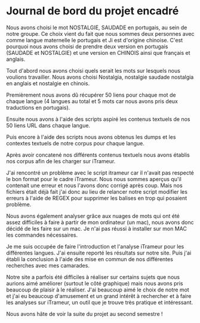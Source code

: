 # Journal de bord du projet encadré

Nous avons choisi le mot NOSTALGIE, SAUDADE en portugais, au sein de notre groupe. 
Ce choix vient du fait que nous sommes deux personnes avec comme langue maternelle le portugais et Ji est d'origine chinoise.
C'est pourquoi nous avons choisi de prendre deux version en portugais (SAUDADE et NOSTALGIE) et une version en CHINOIS ainsi que français et anglais.

Tout d'abord nous avons choisi quels serait les mots sur lesquels nous voulions travailler.
Nous avons choisi Nostalgia, nostalgie saudade nostalgia en anglais et nostalgie en chinois.

Premièrement nous avons dû récupérer 50 liens pour chaque mot de chaque langue (4 langues au total et 5 mots car nous avons pris deux traductions en portugais).

Ensuite nous avons à l'aide des scripts aspiré les contenus textuels de nos 50 liens URL dans chaque langue.

Puis encore à l'aide des scripts nous avons obtenus les dumps et les contextes textuels de notre corpus pour chaque langue.

Après avoir concatené nos différents contenus textuels nous avons établis nos corpus afin de les charger sur iTrameur.

J'ai rencontré un problème avec le script itrameur car il n'avait pas respecté le bon format pour le cadre iTrameur.
Nous nous sommes aperçus qu'il contenait une erreur et nous l'avons donc corrigé après coup. Mais nos fichiers était déjà fait j'ai donc au lieu de relancer notre script modifier les erreurs à l'aide de REGEX pour supprimer les balises en trop qui posaient problème.

Nous avons également analyser grâce aux nuages de mots qui ont été assez difficiles à faire à partir de mon ordinateur (un mac), nous avons donc décidé de les faire sur un mac. Je n'ai pas réussi à installer sur mon MAC les commandes nécessaires.

Je me suis occupée de faire l'introduction et l'analyse iTrameur pour les différentes langues. J'ai ensuite reporté les résultats sur notre site. Puis j'ai établi la conclusion à l'aide des mise en commun de nos différentes recherches avec mes camarades.

Notre site a parfois été difficiles à réaliser sur certains sujets que nous aurions aimé améliorer (surtout le côté graphique) mais nous avons pris beaucoup de plaisir à le réaliser. J'ai beaucoup aimé le choix de notre mot et j'ai eu beaucoup d'amusement et un grand intérêt à rechercher et à faire les analyses sur iTrameur, un outil que je trouve très pratique et intéressant.

Nous avons hâte de voir la suite du projet au second semestre !